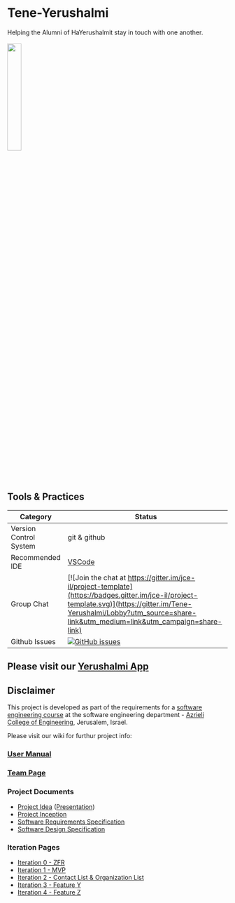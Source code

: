 # Tene-Yerushalmi

Helping the Alumni of HaYerushalmit stay in touch with one another.
<br />
<br />
<img src="https://cloud.githubusercontent.com/assets/26036841/23697291/e8d7c412-03ef-11e7-97e6-f4363c0060a2.jpg" width="25%"></img>
<br />
<br />


## Tools & Practices

|Category|Status|
|---|---|
| Version Control System| git & github |
| Recommended IDE | [VSCode](https://code.visualstudio.com) |
| Group Chat | [![Join the chat at https://gitter.im/jce-il/project-template](https://badges.gitter.im/jce-il/project-template.svg)](https://gitter.im/Tene-Yerushalmi/Lobby?utm_source=share-link&utm_medium=link&utm_campaign=share-link) |
| Github Issues | [![GitHub issues](https://img.shields.io/github/issues/AvihaiV/Tene-Yerushalmi.svg?style=flat)](https://github.com/AvihaiV/Her-Story/issues) |


## Please visit our [Yerushalmi App](https://yerushalmiapp-a7516.firebaseapp.com/login)


## Disclaimer
This project is developed as part of the requirements for a [software engineering course](https://github.com/jce-il/se-class/wiki) at the software engineering department - [Azrieli College of Engineering](http://www.jce.ac.il/), Jerusalem, Israel.

Please visit our wiki for furthur project info: 

### [User Manual](../../wiki/user-manual)

### [Team Page](https://github.com/AvihaiV/Tene-Yerushalmi/wiki/Team)

### Project Documents
- [Project Idea](docs/idea.pdf) ([Presentation](docs/idea-slides.pdf))
- [Project Inception](../../wiki/inception)
- [Software Requirements Specification](../../wiki/srs)
- [Software Design Specification](../../wiki/sds)

### Iteration Pages
- [Iteration 0 - ZFR](../../wiki/Iteration-0---ZFR)
- [Iteration 1 - MVP](https://github.com/AvihaiV/Tene-Yerushalmi/wiki/Iteration-1---MVP)
- [Iteration 2 -  Contact List & Organization List](https://github.com/AvihaiV/Tene-Yerushalmi/wiki/Iteration-2---Contact-List-&-Organization-List)
- [Iteration 3 - Feature Y]()
- [Iteration 4 - Feature Z]()



